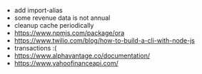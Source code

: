 * add import-alias
* some revenue data is not annual
* cleanup cache periodically
* https://www.npmjs.com/package/ora
* https://www.twilio.com/blog/how-to-build-a-cli-with-node-js
* transactions :(
* https://www.alphavantage.co/documentation/
* https://www.yahoofinanceapi.com/